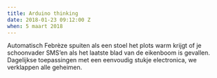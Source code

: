 ```yaml
---
title: Arduino thinking
date: 2018-01-23 09:12:00 Z
when: 5 maart 2018
---
```


Automatisch Febrèze spuiten als een stoel het plots warm krijgt of je schoonvader SMS’en als het laatste blad van de eikenboom is gevallen. Dagelijkse toepassingen met een eenvoudig stukje electronica, we verklappen alle geheimen.